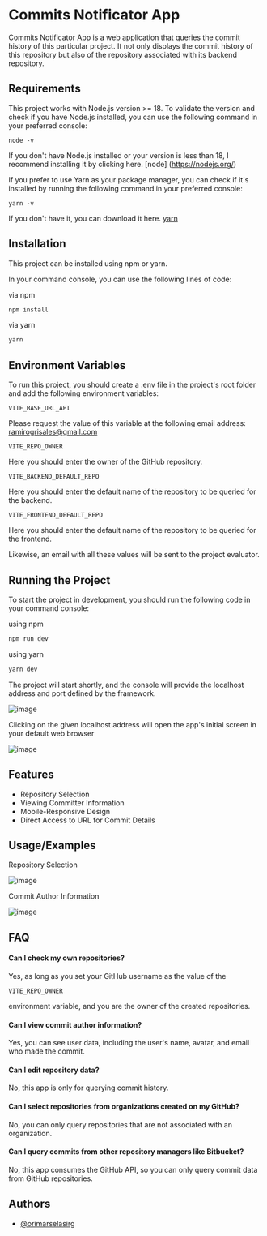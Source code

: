 
# Commits Notificator App

Commits Notificator App is a web application that queries the commit history of this particular project. It not only displays the commit history of this repository but also of the repository associated with its backend repository.





## Requirements

This project works with Node.js version >= 18. To validate the version and check if you have Node.js installed, you can use the following command in your preferred console:

```
node -v
```

If you don't have Node.js installed or your version is less than 18, I recommend installing it by clicking here. [node]
(https://nodejs.org/)

If you prefer to use Yarn as your package manager, you can check if it's installed by running the following command in your preferred console:
```
yarn -v
```

If you don't have it, you can download it here. [yarn](https://classic.yarnpkg.com/lang/en/docs/install/#windows-stable)

## Installation

This project can be installed using npm or yarn.

In your command console, you can use the following lines of code:

via npm
```bash
npm install
```
via yarn
```bash
yarn
```



## Environment Variables

To run this project, you should create a .env file in the project's root folder and add the following environment variables:

`VITE_BASE_URL_API`

Please request the value of this variable at the following email address: ramirogrisales@gmail.com

`VITE_REPO_OWNER`

Here you should enter the owner of the GitHub repository.

`VITE_BACKEND_DEFAULT_REPO`

Here you should enter the default name of the repository to be queried for the backend.

`VITE_FRONTEND_DEFAULT_REPO` 

Here you should enter the default name of the repository to be queried for the frontend.

Likewise, an email with all these values will be sent to the project evaluator.



## Running the Project

To start the project in development, you should run the following code in your command console:

using npm
```bash
npm run dev
```

using yarn
```bash
yarn dev
```

The project will start shortly, and the console will provide the localhost address and port defined by the framework.

![image](https://github.com/orimarselasirg/commitNotificator/assets/84402210/1d65a087-f552-4c5a-8471-990303efabc8)

Clicking on the given localhost address will open the app's initial screen in your default web browser

![image](https://github.com/orimarselasirg/commitNotificator/assets/84402210/60b83853-75a0-4efa-91aa-b5d455c4a9f8)

## Features

- Repository Selection
- Viewing Committer Information
- Mobile-Responsive Design
- Direct Access to URL for Commit Details


## Usage/Examples

Repository Selection

![image](https://github.com/orimarselasirg/commitNotificator/assets/84402210/9542e10e-52df-445e-bdd0-4327478e4856)

Commit Author Information

![image](https://github.com/orimarselasirg/commitNotificator/assets/84402210/5ca25621-245e-4c5f-8255-78326a26becb)

## FAQ

#### Can I check my own repositories?

Yes, as long as you set your GitHub username as the value of the 
```
VITE_REPO_OWNER
```
environment variable, and you are the owner of the created repositories.

#### Can I view commit author information?

Yes, you can see user data, including the user's name, avatar, and email who made the commit.

#### Can I edit repository data?

No, this app is only for querying commit history.

#### Can I select repositories from organizations created on my GitHub?

No, you can only query repositories that are not associated with an organization.

#### Can I query commits from other repository managers like Bitbucket?

No, this app consumes the GitHub API, so you can only query commit data from GitHub repositories.

## Authors

- [@orimarselasirg](https://github.com/orimarselasirg)







